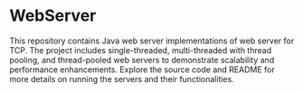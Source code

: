 # WebServer
This repository contains Java web server implementations of web server for TCP. The project includes single-threaded, multi-threaded with thread pooling, and thread-pooled web servers to demonstrate scalability and performance enhancements. Explore the source code and README for more details on running the servers and their functionalities.
